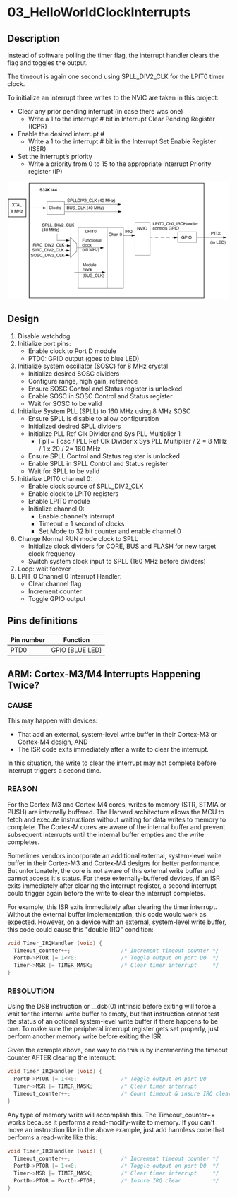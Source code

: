 # 03_HelloWorldClockInterrupts

## Description
Instead of software polling the timer flag, the interrupt handler clears the flag and toggles the output.

The timeout is again one second using SPLL_DIV2_CLK for the LPIT0 timer clock.

To initialize an interrupt three writes to the NVIC are taken in this project:

* Clear any prior pending interrupt (in case there was one)
  * Write a 1 to the interrupt # bit in Interrupt Clear Pending Register (ICPR)
* Enable the desired interrupt #
  * Write a 1 to the interrupt # bit in the Interrupt Set Enable Register (ISER)
* Set the interrupt’s priority
  * Write a priority from 0 to 15 to the appropriate Interrupt Priority register (IP)

![Hello World + Interrupts block diagram](03_HelloWorldClockInterrupts.assets/Hello%20World%20+%20Interrupts%20block%20diagram.PNG)

## Design
1. Disable watchdog
2. Initialize port pins:
   * Enable clock to Port D module
   * PTD0: GPIO output (goes to blue LED)
3. Initialize system oscillator (SOSC) for 8 MHz crystal
   * Initialize desired SOSC dividers
   * Configure range, high gain, reference
   * Ensure SOSC Control and Status register is unlocked
   * Enable SOSC in SOSC Control and Status register
   * Wait for SOSC to be valid
4. Initialize System PLL (SPLL) to 160 MHz using 8 MHz SOSC
   * Ensure SPLL is disable to allow configuration
   * Initialized desired SPLL dividers
   * Initialize PLL Ref Clk Divider and Sys PLL Multiplier 1
     * Fpll = Fosc / PLL Ref Clk Divider x Sys PLL Multiplier / 2 = 8 MHz / 1 x 20 / 2= 160 MHz
   * Ensure SPLL Control and Status register is unlocked
   * Enable SPLL in SPLL Control and Status register
   * Wait for SPLL to be valid
5. Initialize LPIT0 channel 0:
   * Enable clock source of SPLL_DIV2_CLK
   * Enable clock to LPIT0 registers
   * Enable LPIT0 module
   * Initialize channel 0:
     * Enable channel’s interrupt
     * Timeout = 1 second of clocks
     * Set Mode to 32 bit counter and enable channel 0
6. Change Normal RUN mode clock to SPLL
   * Initialize clock dividers for CORE, BUS and FLASH for new target clock frequency
   * Switch system clock input to SPLL (160 MHz before dividers)
7. Loop: wait forever
8. LPIT_0 Channel 0 Interrupt Handler:
   * Clear channel flag
   * Increment counter
   * Toggle GPIO output

## Pins definitions

| Pin number | Function        |
| ---------- | --------------- |
| PTD0       | GPIO [BLUE LED] |

## ARM: Cortex-M3/M4 Interrupts Happening Twice?

### CAUSE
This may happen with devices:

* That add an external, system-level write buffer in their Cortex-M3 or Cortex-M4 design, AND
* The ISR code exits immediately after a write to clear the interrupt.

In this situation, the write to clear the interrupt may not complete before interrupt triggers a second time.

### REASON

For the Cortex-M3 and Cortex-M4 cores, writes to memory (STR, STMIA or PUSH) are internally buffered. The Harvard architecture allows the MCU to fetch and execute instructions without waiting for data writes to memory to complete. The Cortex-M cores are aware of the internal buffer and prevent subsequent interrupts until the internal buffer empties and the write completes.

Sometimes vendors incorporate an additional external, system-level write buffer in their Cortex-M3 and Cortex-M4 designs for better performance. But unfortunately, the core is not aware of this external write buffer and cannot access it's status. For these externally-buffered devices, if an ISR exits immediately after clearing the interrupt register, a second interrupt could trigger again before the write to clear the interrupt completes.

For example, this ISR exits immediately after clearing the timer interrupt. Without the external buffer implementation, this code would work as expected. However, on a device with an external, system-level write buffer, this code could cause this "double IRQ" condition:

```c
void Timer_IRQHandler (void) {
  Timeout_counter++;                /* Increment timeout counter */
  PortD->PTOR |= 1<<0;              /* Toggle output on port D0  */
  Timer->MSR |= TIMER_MASK;         /* Clear timer interrupt     */
}
```

### RESOLUTION

Using the DSB instruction or __dsb(0) intrinsic before exiting will force a wait for the internal write buffer to empty, but that instruction cannot test the status of an optional system-level write buffer if there happens to be one. To make sure the peripheral interrupt register gets set properly, just perform another memory write before exiting the ISR.

Given the example above, one way to do this is by incrementing the timeout counter AFTER clearing the interrupt:

```c
void Timer_IRQHandler (void) {
  PortD->PTOR |= 1<<0;              /* Toggle output on port D0         */
  Timer->MSR |= TIMER_MASK;         /* Clear timer interrupt            */
  Timeout_counter++;                /* Count timeout & insure IRQ clear */
}
```

Any type of memory write will accomplish this. The Timeout_counter\+\+ works because it performs a read-modify-write to memory. If you can't move an instruction like in the above example, just add harmless code that performs a read-write like this:

```c
void Timer_IRQHandler (void) {
  Timeout_counter++;                /* Increment timeout counter */
  PortD->PTOR |= 1<<0;              /* Toggle output on port D0  */
  Timer->MSR |= TIMER_MASK;         /* Clear timer interrupt     */
  PortD->PTOR = PortD->PTOR;        /* Insure IRQ clear          */
}
```

